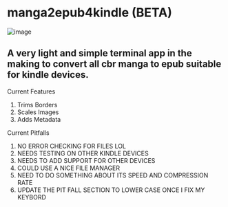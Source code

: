 # manga2epub4kindle (BETA)

![image](https://user-images.githubusercontent.com/54748294/207400655-ab8cbd0c-a6d0-4431-b8ff-7dffac54b3d3.png)

## A very light and simple terminal app in the making to convert all cbr manga to epub suitable for kindle devices.

Current Features
1) Trims Borders
2) Scales Images
3) Adds Metadata

Current Pitfalls
1) NO ERROR CHECKING FOR FILES LOL
2) NEEDS TESTING ON OTHER KINDLE DEVICES
3) NEEDS TO ADD SUPPORT FOR OTHER DEVICES
4) COULD USE A NICE FILE MANAGER
5) NEED TO DO SOMETHING ABOUT ITS SPEED AND COMPRESSION RATE
6) UPDATE THE PIT FALL SECTION TO LOWER CASE ONCE I FIX MY KEYBORD
